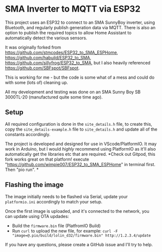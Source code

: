 # SMA Inverter to MQTT via ESP32

This project uses an ESP32 to connect to an SMA SunnyBoy inverter, using Bluetooth, and regularly publish generation data via MQTT. There is also an option to publish the required topics to allow Home Assistant to automatically detect the various sensors.

It was originally forked from https://github.com/stmcodes/ESP32_to_SMA_ESPHome, https://github.com/habuild/ESP32_to_SMA, https://github.com/sillyfrog/ESP32_to_SMA, but I also heavily referenced https://github.com/SBFspot/SBFspot.


This is working for me - but the code is some what of a mess and could do with some (lots of) cleaning up.

All my development and testing was done on an SMA Sunny Boy SB 3000TL-20 (manufactured quite some time ago).

## Setup

All required configuration is done in the `site_details.h` file, to create this, copy the `site_details-example.h` file to `site_details.h` and update all of the constants accordingly.

The project is developed and designed for use in VScode/PlatformIO. It may work in Arduino, but I would _highly_ recommend using PlatformIO as it'll also automatically get the libraries etc that are required.
*Check out Gitpod, this fork works great on that platform!
execute "https://github.com/wimpie007/ESP32_to_SMA_ESPHome" in terminal first.
Then "pio run".
*

## Flashing the image

The image initially needs to be flashed via Serial, update your `platformio.ini` accordingly to match your setup.

Once the first image is uploaded, and it's connected to the network, you can update using OTA updades:

- Build the `firmware.bin` file (PlatfromIO Build)
- Run `curl` to upload the new file, for example: `curl -F "image=@.pio/build/lolin_d32/firmware.bin" http://1.2.3.4/update`

If you have any questions, please create a GitHub issue and I'll try to help.
